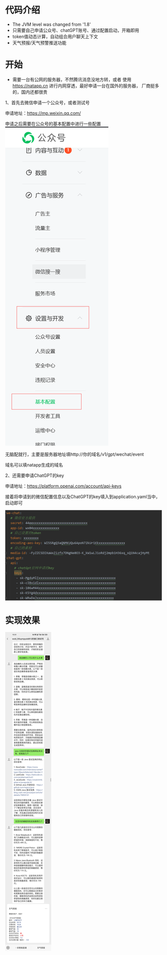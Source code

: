 # 代码介绍
  * The JVM level was changed from '1.8'
  * 只需要自己申请公众号、chatGPT账号、通过配置启动，开箱即用
  * token值动态计算，自动组合用户聊天上下文
  * 天气预报/天气预警推送功能

# 开始

* 需要一台有公网的服务器，不然腾讯消息没地方转，或者
  使用 https://natapp.cn 进行内网穿透，最好申请一台在国外的服务器，
  厂商挺多的，国内还都很贵

1、首先去微信申请一个公众号，或者测试号

申请地址：https://mp.weixin.qq.com/

申请之后需要在公众号的基本配置中进行一些配置
![img_1.png](src/main/resources/images/img_1.png)

无脑配就行，主要是服务器地址填http://你的域名/v1/gpt/wechat/event

域名可以填natapp生成的域名

2、还需要申请ChatGPT的key

申请地址：https://platform.openai.com/account/api-keys

接着将申请到的微信配置信息以及ChatGPT的key填入到application.yaml当中，启动即可

![img.png](src/main/resources/images/img.png)


# 实现效果
![img.png](src/main/resources/images/display.png)